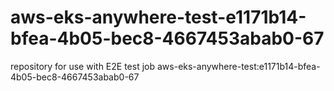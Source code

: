 # aws-eks-anywhere-test-e1171b14-bfea-4b05-bec8-4667453abab0-67
repository for use with E2E test job aws-eks-anywhere-test:e1171b14-bfea-4b05-bec8-4667453abab0-67
